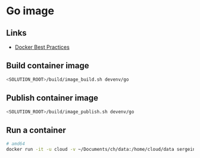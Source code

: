 # Go image

## Links
- [Docker Best Practices](https://docs.docker.com/engine/userguide/eng-image/dockerfile_best-practices/)

## Build container image
```bash
<SOLUTION_ROOT>/build/image_build.sh devenv/go
```

## Publish container image
```bash
<SOLUTION_ROOT>/build/image_publish.sh devenv/go
```

## Run a container
```bash
# amd64
docker run -it -u cloud -v ~/Documents/ch/data:/home/cloud/data sergeinipub.azurecr.io/devenv/go-shell:amd64-latest zsh
```